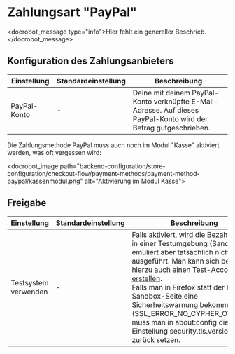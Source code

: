 # Zahlungsart "PayPal"

<docrobot_message type="info">Hier fehlt ein genereller Beschrieb.</docrobot_message>

## Konfiguration des Zahlungsanbieters

<table>
	<thead>
		<tr>
			<th>Einstellung</th>
			<th>Standardeinstellung</th>
			<th>Beschreibung</th>
		</tr>
	</thead>
	<tbody>
		<tr>
			<td>PayPal-Konto</td>
			<td>-</td>
			<td>Deine mit deinem PayPal-Konto verknüpfte E-Mail-Adresse. Auf dieses PayPal-Konto wird der Betrag gutgeschrieben.</td>
		</tr>
	</tbody>
</table>

Die Zahlungsmethode PayPal muss auch noch im Modul "Kasse" aktiviert werden, was oft vergessen wird:

<docrobot_image path="backend-configuration/store-configuration/checkout-flow/payment-methods/payment-method-paypal/kassenmodul.png" alt="Aktivierung im Modul Kasse">

## Freigabe

<table>
	<thead>
		<tr>
			<th>Einstellung</th>
			<th>Standardeinstellung</th>
			<th>Beschreibung</th>
		</tr>
	</thead>
	<tbody>
		<tr>
			<td>Testsystem verwenden</td>
			<td>-</td>
			<td>Falls aktiviert, wird die Bezahlung nur in einer Testumgebung (Sandbox) emuliert aber tatsächlich nicht ausgeführt. Man kann sich bei Paypal hierzu auch einen <a href="https://developer.paypal.com/docs/classic/lifecycle/sb_create-accounts">Test-Account erstellen</a>. <br>Falls man in Firefox statt der Paypal Sandbox-Seite eine Sicherheitswarnung bekommt (SSL_ERROR_NO_CYPHER_OVERLAP) muss man in about:config die Einstellung security.tls.version.max zurück setzen.</td>
		</tr>
	</tbody>
</table>